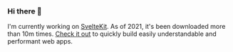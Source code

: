 ### Hi there 👋

I'm currently working on [SvelteKit](https://kit.svelte.dev). As of 2021, it's been downloaded more than 10m times. [Check it out](https://kit.svelte.dev) to quickly build easily understandable and performant web apps.

<!--
**benmccann/benmccann** is a ✨ _special_ ✨ repository because its `README.md` (this file) appears on your GitHub profile.

Here are some ideas to get you started:

- 🔭 I’m currently working on ...
- 🌱 I’m currently learning ...
- 👯 I’m looking to collaborate on ...
- 🤔 I’m looking for help with ...
- 💬 Ask me about ...
- 📫 How to reach me: ...
- 😄 Pronouns: ...
- ⚡ Fun fact: ...
-->
